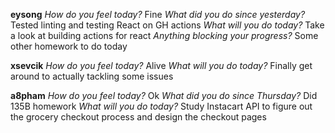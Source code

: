 **eysong**
*How do you feel today?*
Fine
*What did you do since yesterday?*
Tested linting and testing React on GH actions
*What will you do today?*
Take a look at building actions for react
*Anything blocking your progress?*
Some other homework to do today

**xsevcik**
*How do you feel today?*
Alive
*What will you do today?*
Finally get around to actually tackling some issues

**a8pham**
*How do you feel today?*
Ok
*What did you do since Thursday?*
Did 135B homework
*What will you do today?*
Study Instacart API to figure out the grocery checkout process and design the checkout pages

